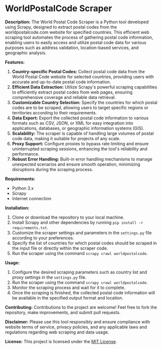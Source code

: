 # WorldPostalCode Scraper

**Description:**
The World Postal Code Scraper is a Python tool developed using Scrapy, designed to extract postal codes from the worldpostalcode.com website for specified countries. This efficient web scraping tool automates the process of gathering postal code information, enabling users to easily access and utilize postal code data for various purposes such as address validation, location-based services, and geographic analysis.

**Features:**
1. **Country-specific Postal Codes:** Collect postal code data from the World Postal Code website for selected countries, providing users with accurate and up-to-date postal code information.
2. **Efficient Data Extraction:** Utilize Scrapy's powerful scraping capabilities to efficiently extract postal codes from web pages, ensuring comprehensive coverage and reliable data retrieval.
3. **Customizable Country Selection:** Specify the countries for which postal codes are to be scraped, allowing users to target specific regions or territories according to their requirements.
4. **Data Export:** Export the collected postal code information to various formats such as CSV, JSON, or XML for easy integration into applications, databases, or geographic information systems (GIS).
5. **Scalability:** The scraper is capable of handling large volumes of postal code data, making it suitable for projects of any scale.
6. **Proxy Support:** Configure proxies to bypass rate limiting and ensure uninterrupted scraping sessions, enhancing the tool's reliability and performance.
7. **Robust Error Handling:** Built-in error handling mechanisms to manage unexpected scenarios and ensure smooth operation, minimizing disruptions during the scraping process.

**Requirements:**
- Python 3.x
- Scrapy
- Internet connection

**Installation:**
1. Clone or download the repository to your local machine.
2. Install Scrapy and other dependencies by running `pip install -r requirements.txt`.
3. Customize the scraper settings and parameters in the `settings.py` file according to your preferences.
4. Specify the list of countries for which postal codes should be scraped in the input file or directly within the scraper code.
5. Run the scraper using the command `scrapy crawl worldpostalcode`.

**Usage:**
1. Configure the desired scraping parameters such as country list and proxy settings in the `settings.py` file.
2. Run the scraper using the command `scrapy crawl worldpostalcode`.
3. Monitor the scraping process and wait for it to complete.
4. Once the scraping is finished, the collected postal code information will be available in the specified output format and location.

**Contributing:**
Contributions to the project are welcome! Feel free to fork the repository, make improvements, and submit pull requests.

**Disclaimer:**
Please use this tool responsibly and ensure compliance with website terms of service, privacy policies, and any applicable laws and regulations regarding web scraping and data usage.

**License:**
This project is licensed under the [MIT License](https://opensource.org/licenses/MIT).

